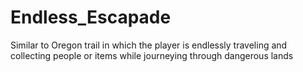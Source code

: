 # Endless_Escapade
Similar to Oregon trail in which the player is endlessly traveling and collecting people or items while journeying through dangerous lands
